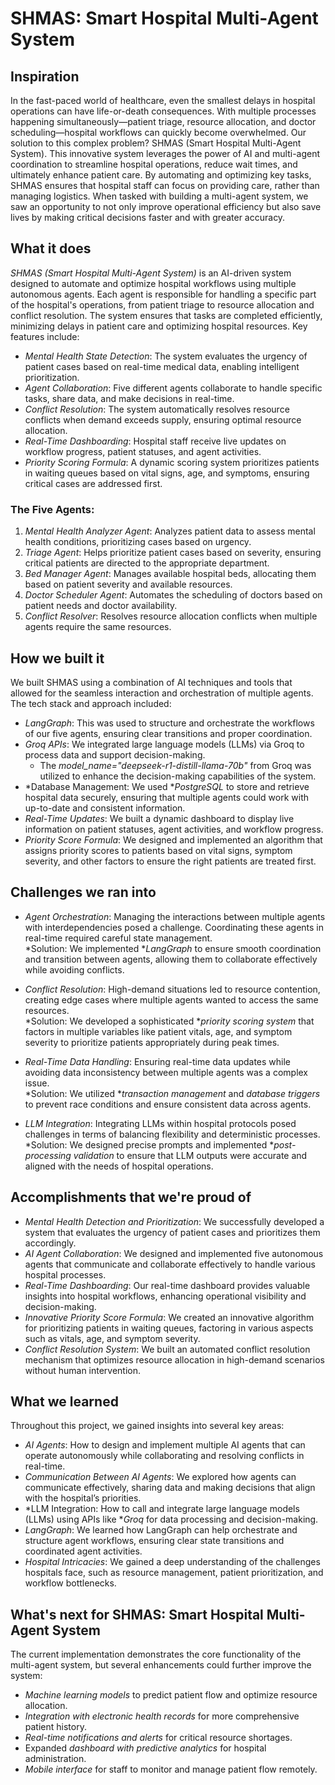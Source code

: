 # SHMAS: Smart Hospital Multi-Agent System

## Inspiration

In the fast-paced world of healthcare, even the smallest delays in hospital operations can have life-or-death consequences. With multiple processes happening simultaneously—patient triage, resource allocation, and doctor scheduling—hospital workflows can quickly become overwhelmed. Our solution to this complex problem? SHMAS (Smart Hospital Multi-Agent System). This innovative system leverages the power of AI and multi-agent coordination to streamline hospital operations, reduce wait times, and ultimately enhance patient care. By automating and optimizing key tasks, SHMAS ensures that hospital staff can focus on providing care, rather than managing logistics. When tasked with building a multi-agent system, we saw an opportunity to not only improve operational efficiency but also save lives by making critical decisions faster and with greater accuracy.

## What it does

*SHMAS (Smart Hospital Multi-Agent System)* is an AI-driven system designed to automate and optimize hospital workflows using multiple autonomous agents. Each agent is responsible for handling a specific part of the hospital's operations, from patient triage to resource allocation and conflict resolution. The system ensures that tasks are completed efficiently, minimizing delays in patient care and optimizing hospital resources. Key features include:

- *Mental Health State Detection*: The system evaluates the urgency of patient cases based on real-time medical data, enabling intelligent prioritization.
- *Agent Collaboration*: Five different agents collaborate to handle specific tasks, share data, and make decisions in real-time.
- *Conflict Resolution*: The system automatically resolves resource conflicts when demand exceeds supply, ensuring optimal resource allocation.
- *Real-Time Dashboarding*: Hospital staff receive live updates on workflow progress, patient statuses, and agent activities.
- *Priority Scoring Formula*: A dynamic scoring system prioritizes patients in waiting queues based on vital signs, age, and symptoms, ensuring critical cases are addressed first.

### The Five Agents:
1. *Mental Health Analyzer Agent*: Analyzes patient data to assess mental health conditions, prioritizing cases based on urgency.
2. *Triage Agent*: Helps prioritize patient cases based on severity, ensuring critical patients are directed to the appropriate department.
3. *Bed Manager Agent*: Manages available hospital beds, allocating them based on patient severity and available resources.
4. *Doctor Scheduler Agent*: Automates the scheduling of doctors based on patient needs and doctor availability.
5. *Conflict Resolver*: Resolves resource allocation conflicts when multiple agents require the same resources.

## How we built it

We built SHMAS using a combination of AI techniques and tools that allowed for the seamless interaction and orchestration of multiple agents. The tech stack and approach included:

- *LangGraph*: This was used to structure and orchestrate the workflows of our five agents, ensuring clear transitions and proper coordination.
- *Groq APIs*: We integrated large language models (LLMs) via Groq to process data and support decision-making.
  - The *model_name="deepseek-r1-distill-llama-70b"* from Groq was utilized to enhance the decision-making capabilities of the system.
- *Database Management: We used **PostgreSQL* to store and retrieve hospital data securely, ensuring that multiple agents could work with up-to-date and consistent information.
- *Real-Time Updates*: We built a dynamic dashboard to display live information on patient statuses, agent activities, and workflow progress.
- *Priority Score Formula*: We designed and implemented an algorithm that assigns priority scores to patients based on vital signs, symptom severity, and other factors to ensure the right patients are treated first.

## Challenges we ran into

- *Agent Orchestration*: Managing the interactions between multiple agents with interdependencies posed a challenge. Coordinating these agents in real-time required careful state management.  
  *Solution: We implemented **LangGraph* to ensure smooth coordination and transition between agents, allowing them to collaborate effectively while avoiding conflicts.

- *Conflict Resolution*: High-demand situations led to resource contention, creating edge cases where multiple agents wanted to access the same resources.  
  *Solution: We developed a sophisticated **priority scoring system* that factors in multiple variables like patient vitals, age, and symptom severity to prioritize patients appropriately during peak times.

- *Real-Time Data Handling*: Ensuring real-time data updates while avoiding data inconsistency between multiple agents was a complex issue.  
  *Solution: We utilized **transaction management* and *database triggers* to prevent race conditions and ensure consistent data across agents.

- *LLM Integration*: Integrating LLMs within hospital protocols posed challenges in terms of balancing flexibility and deterministic processes.  
  *Solution: We designed precise prompts and implemented **post-processing validation* to ensure that LLM outputs were accurate and aligned with the needs of hospital operations.

## Accomplishments that we're proud of

- *Mental Health Detection and Prioritization*: We successfully developed a system that evaluates the urgency of patient cases and prioritizes them accordingly.
- *AI Agent Collaboration*: We designed and implemented five autonomous agents that communicate and collaborate effectively to handle various hospital processes.
- *Real-Time Dashboarding*: Our real-time dashboard provides valuable insights into hospital workflows, enhancing operational visibility and decision-making.
- *Innovative Priority Score Formula*: We created an innovative algorithm for prioritizing patients in waiting queues, factoring in various aspects such as vitals, age, and symptom severity.
- *Conflict Resolution System*: We built an automated conflict resolution mechanism that optimizes resource allocation in high-demand scenarios without human intervention.

## What we learned

Throughout this project, we gained insights into several key areas:

- *AI Agents*: How to design and implement multiple AI agents that can operate autonomously while collaborating and resolving conflicts in real-time.
- *Communication Between AI Agents*: We explored how agents can communicate effectively, sharing data and making decisions that align with the hospital’s priorities.
- *LLM Integration: How to call and integrate large language models (LLMs) using APIs like **Groq* for data processing and decision-making.
- *LangGraph*: We learned how LangGraph can help orchestrate and structure agent workflows, ensuring clear state transitions and coordinated agent activities.
- *Hospital Intricacies*: We gained a deep understanding of the challenges hospitals face, such as resource management, patient prioritization, and workflow bottlenecks.

## What's next for SHMAS: Smart Hospital Multi-Agent System

The current implementation demonstrates the core functionality of the multi-agent system, but several enhancements could further improve the system:

- *Machine learning models* to predict patient flow and optimize resource allocation.
- *Integration with electronic health records* for more comprehensive patient history.
- *Real-time notifications and alerts* for critical resource shortages.
- Expanded *dashboard with predictive analytics* for hospital administration.
- *Mobile interface* for staff to monitor and manage patient flow remotely.
